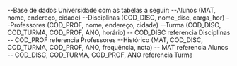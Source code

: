--Base de dados Universidade com as tabelas a seguir:
--Alunos (MAT, nome, endereço, cidade)
--Disciplinas (COD_DISC, nome_disc, carga_hor)
--Professores (COD_PROF, nome, endereço, cidade)
--Turma (COD_DISC, COD_TURMA, COD_PROF, ANO, horário)
-- COD_DISC referencia Disciplinas
-- COD_PROF referencia Professores
--Histórico (MAT, COD_DISC, COD_TURMA, COD_PROF, ANO, frequência, nota)
-- MAT referencia Alunos
-- COD_DISC, COD_TURMA, COD_PROF, ANO referencia Turma
